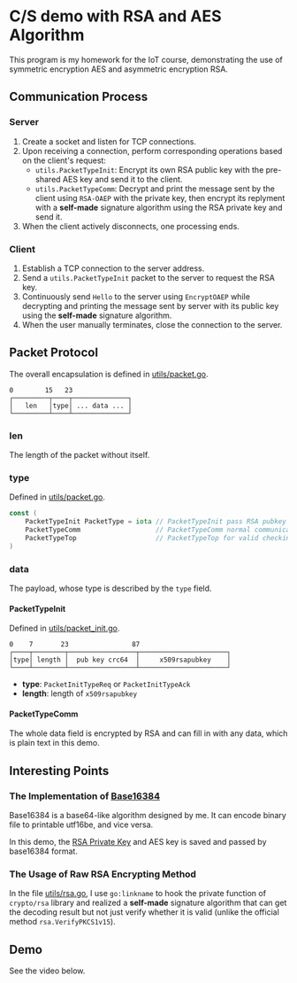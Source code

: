 # C/S demo with RSA and AES Algorithm

This program is my homework for the IoT course, demonstrating the use of symmetric encryption AES and asymmetric encryption RSA.

## Communication Process
### Server
1. Create a socket and listen for TCP connections.
2. Upon receiving a connection, perform corresponding operations based on the client's request:
   - `utils.PacketTypeInit`: Encrypt its own RSA public key with the pre-shared AES key and send it to the client.
   - `utils.PacketTypeComm`: Decrypt and print the message sent by the client using `RSA-OAEP` with the private key, then encrypt its replyment with a **self-made** signature algorithm using the RSA private key and send it.
3. When the client actively disconnects, one processing ends.

### Client
1. Establish a TCP connection to the server address.
2. Send a `utils.PacketTypeInit` packet to the server to request the RSA key.
3. Continuously send `Hello` to the server using `EncryptOAEP` while decrypting and printing the message sent by server with its public key using the **self-made** signature algorithm.
4. When the user manually terminates, close the connection to the server.

## Packet Protocol

The overall encapsulation is defined in [utils/packet.go](utils/packet.go).
```
0        15   23
┌─────────┬────┬──────────────┐
│   len   │type│ ... data ... │
└─────────┴────┴──────────────┘
```

### len
The length of the packet without itself.
### type
Defined in [utils/packet.go](utils/packet.go).
```go
const (
	PacketTypeInit PacketType = iota // PacketTypeInit pass RSA pubkey by AES pre-shared key
	PacketTypeComm                   // PacketTypeComm normal communication
	PacketTypeTop                    // PacketTypeTop for valid checking
)
```
### data
The payload, whose type is described by the `type` field.
#### PacketTypeInit
Defined in [utils/packet_init.go](utils/packet_init.go).
```
0    7       23                87
┌────┬────────┬─────────────────┬──────────────────────┐
│type│ length │  pub key crc64  │     x509rsapubkey    │
└────┴────────┴─────────────────┴──────────────────────┘
```
- **type**: `PacketInitTypeReq` or `PacketInitTypeAck`
- **length**: length of `x509rsapubkey`
#### PacketTypeComm
The whole data field is encrypted by RSA and can fill in with any data, which is plain text in this demo.

## Interesting Points
### The Implementation of [Base16384](https://github.com/fumiama/base16384)
Base16384 is a base64-like algorithm designed by me. It can encode binary file to printable utf16be, and vice versa.

In this demo, the [RSA Private Key](rsa_2048_private_x509.b14) and AES key is saved and passed by base16384 format.
### The Usage of Raw RSA Encrypting Method
In the file [utils/rsa.go](utils/rsa.go), I use `go:linkname` to hook the private function of `crypto/rsa` library and realized a **self-made** signature algorithm that can get the decoding result but not just verify whether it is valid (unlike the official method `rsa.VerifyPKCS1v15`).
## Demo
See the video below.
